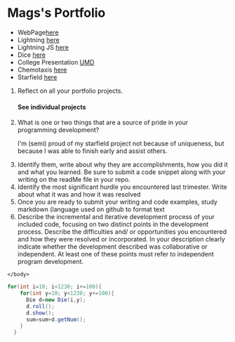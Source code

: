 # Mags's Portfolio

* WebPage[here](https://nmags7.github.io/testWeb/NickMags/NickMagnuson.html)
* Lightning [here](https://nmags7.github.io/lightning2/)
* Lightning JS [here](https://nmags7.github.io/LightningJS/magsJS/)
* Dice [here](https://nmags7.github.io/dice3/)
* College Presentation [UMD](https://nmags7.github.io/testWeb/NickMags/umd.html)
* Chemotaxis [here](https://nmags7.github.io/chemotaxis4/magsJS/)
* Starfield [here](https://nmags7.github.io/starfield5)

<body>
<ol>
  <li>Reflect on all your portfolio projects. </li>
  <h4>See individual projects</h4>
  <li> What is one or two things that are a source of pride in your programming development? </li>
  <p>I'm (semi) proud of my starfield project not because of uniqueness, but because I was able to finish early and assist others.</p>
  <li>Identify them, write about why they are accomplishments, how you did it and what you learned.  Be sure to submit a code snippet along with your writing on the readMe file in your repo.</li>
    <li>Identify the most significant hurdle you encountered last trimester.  Write about what it was and how it was resolved </li>
    <li>Once you are ready to submit your writing and code examples, study markdown (language used on github to format text </li>
    <li>Describe the incremental and iterative development process of your included code, focusing on two distinct points in the development process. Describe the difficulties and/ or opportunities you encountered and how they were resolved or incorporated. In your description clearly indicate whether the development described was collaborative or independent. At least one of these points must refer to independent program development.</li>
</ol>

    </body>

```Java
for(int i=10; i<1230; i+=100){
    for(int y=10; y<1230; y+=100){
      Die d=new Die(i,y);
      d.roll();
      d.show();
      sum=sum+d.getNum();
    }
  }
```


